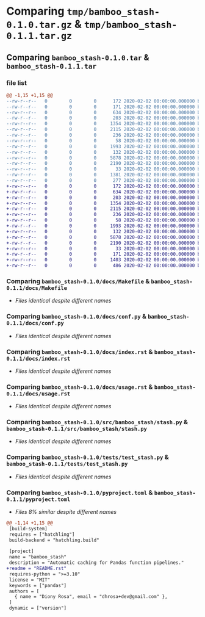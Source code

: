 # Comparing `tmp/bamboo_stash-0.1.0.tar.gz` & `tmp/bamboo_stash-0.1.1.tar.gz`

## Comparing `bamboo_stash-0.1.0.tar` & `bamboo_stash-0.1.1.tar`

### file list

```diff
@@ -1,15 +1,15 @@
--rw-r--r--   0        0        0      172 2020-02-02 00:00:00.000000 bamboo_stash-0.1.0/.readthedocs.yaml
--rw-r--r--   0        0        0      171 2020-02-02 00:00:00.000000 bamboo_stash-0.1.0/README.rst
--rw-r--r--   0        0        0      634 2020-02-02 00:00:00.000000 bamboo_stash-0.1.0/docs/Makefile
--rw-r--r--   0        0        0      203 2020-02-02 00:00:00.000000 bamboo_stash-0.1.0/docs/api.rst
--rw-r--r--   0        0        0     1354 2020-02-02 00:00:00.000000 bamboo_stash-0.1.0/docs/conf.py
--rw-r--r--   0        0        0     2115 2020-02-02 00:00:00.000000 bamboo_stash-0.1.0/docs/index.rst
--rw-r--r--   0        0        0      236 2020-02-02 00:00:00.000000 bamboo_stash-0.1.0/docs/installation.rst
--rw-r--r--   0        0        0       58 2020-02-02 00:00:00.000000 bamboo_stash-0.1.0/docs/requirements.txt
--rw-r--r--   0        0        0     1993 2020-02-02 00:00:00.000000 bamboo_stash-0.1.0/docs/usage.rst
--rw-r--r--   0        0        0      132 2020-02-02 00:00:00.000000 bamboo_stash-0.1.0/src/bamboo_stash/__init__.py
--rw-r--r--   0        0        0     5878 2020-02-02 00:00:00.000000 bamboo_stash-0.1.0/src/bamboo_stash/stash.py
--rw-r--r--   0        0        0     2190 2020-02-02 00:00:00.000000 bamboo_stash-0.1.0/tests/test_stash.py
--rw-r--r--   0        0        0       33 2020-02-02 00:00:00.000000 bamboo_stash-0.1.0/.gitignore
--rw-r--r--   0        0        0     1381 2020-02-02 00:00:00.000000 bamboo_stash-0.1.0/pyproject.toml
--rw-r--r--   0        0        0      277 2020-02-02 00:00:00.000000 bamboo_stash-0.1.0/PKG-INFO
+-rw-r--r--   0        0        0      172 2020-02-02 00:00:00.000000 bamboo_stash-0.1.1/.readthedocs.yaml
+-rw-r--r--   0        0        0      634 2020-02-02 00:00:00.000000 bamboo_stash-0.1.1/docs/Makefile
+-rw-r--r--   0        0        0      203 2020-02-02 00:00:00.000000 bamboo_stash-0.1.1/docs/api.rst
+-rw-r--r--   0        0        0     1354 2020-02-02 00:00:00.000000 bamboo_stash-0.1.1/docs/conf.py
+-rw-r--r--   0        0        0     2115 2020-02-02 00:00:00.000000 bamboo_stash-0.1.1/docs/index.rst
+-rw-r--r--   0        0        0      236 2020-02-02 00:00:00.000000 bamboo_stash-0.1.1/docs/installation.rst
+-rw-r--r--   0        0        0       58 2020-02-02 00:00:00.000000 bamboo_stash-0.1.1/docs/requirements.txt
+-rw-r--r--   0        0        0     1993 2020-02-02 00:00:00.000000 bamboo_stash-0.1.1/docs/usage.rst
+-rw-r--r--   0        0        0      132 2020-02-02 00:00:00.000000 bamboo_stash-0.1.1/src/bamboo_stash/__init__.py
+-rw-r--r--   0        0        0     5878 2020-02-02 00:00:00.000000 bamboo_stash-0.1.1/src/bamboo_stash/stash.py
+-rw-r--r--   0        0        0     2190 2020-02-02 00:00:00.000000 bamboo_stash-0.1.1/tests/test_stash.py
+-rw-r--r--   0        0        0       33 2020-02-02 00:00:00.000000 bamboo_stash-0.1.1/.gitignore
+-rw-r--r--   0        0        0      171 2020-02-02 00:00:00.000000 bamboo_stash-0.1.1/README.rst
+-rw-r--r--   0        0        0     1403 2020-02-02 00:00:00.000000 bamboo_stash-0.1.1/pyproject.toml
+-rw-r--r--   0        0        0      486 2020-02-02 00:00:00.000000 bamboo_stash-0.1.1/PKG-INFO
```

### Comparing `bamboo_stash-0.1.0/docs/Makefile` & `bamboo_stash-0.1.1/docs/Makefile`

 * *Files identical despite different names*

### Comparing `bamboo_stash-0.1.0/docs/conf.py` & `bamboo_stash-0.1.1/docs/conf.py`

 * *Files identical despite different names*

### Comparing `bamboo_stash-0.1.0/docs/index.rst` & `bamboo_stash-0.1.1/docs/index.rst`

 * *Files identical despite different names*

### Comparing `bamboo_stash-0.1.0/docs/usage.rst` & `bamboo_stash-0.1.1/docs/usage.rst`

 * *Files identical despite different names*

### Comparing `bamboo_stash-0.1.0/src/bamboo_stash/stash.py` & `bamboo_stash-0.1.1/src/bamboo_stash/stash.py`

 * *Files identical despite different names*

### Comparing `bamboo_stash-0.1.0/tests/test_stash.py` & `bamboo_stash-0.1.1/tests/test_stash.py`

 * *Files identical despite different names*

### Comparing `bamboo_stash-0.1.0/pyproject.toml` & `bamboo_stash-0.1.1/pyproject.toml`

 * *Files 8% similar despite different names*

```diff
@@ -1,14 +1,15 @@
 [build-system]
 requires = ["hatchling"]
 build-backend = "hatchling.build"
 
 [project]
 name = "bamboo_stash"
 description = "Automatic caching for Pandas function pipelines."
+readme = "README.rst"
 requires-python = ">=3.10"
 license = "MIT"
 keywords = ["pandas"]
 authors = [
   { name = "Diony Rosa", email = "dhrosa+dev@gmail.com" },
 ]
 dynamic = ["version"]
```

